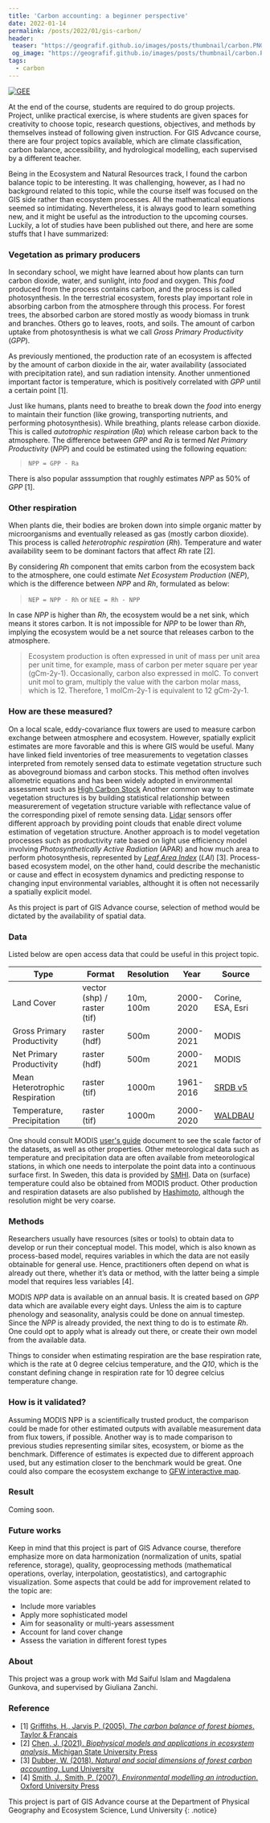 ```yaml
---
title: 'Carbon accounting: a beginner perspective'
date: 2022-01-14
permalink: /posts/2022/01/gis-carbon/
header:
 teaser: "https://geografif.github.io/images/posts/thumbnail/carbon.PNG"
 og_image: "https://geografif.github.io/images/posts/thumbnail/carbon.PNG"
tags:
  - carbon
---
```

[![GEE](https://img.shields.io/badge/-GEE-5077B5?style=flat&logo=data%3Aimage%2Fpng%3Bbase64%2CiVBORw0KGgoAAAANSUhEUgAAADIAAAAvCAYAAAChd5n0AAAL2UlEQVR42sVZBXAby7b0%2F4%2BZmZmZmfEyMzNTmNnMzMwkmUlgWWa%2BzGGqMKPOed1T3pTjF8dypHvfVHVG2lizp6cPzW5IoKO0tHRddXV1Snl5%2Bccu5Pe5ubnvxG%2BjsE58yP9iFBcX%2F6qoqKg1Pz%2F%2FdEFBgWJ%2BbrZkXC7XO%2FPy8noLCwsFs2Duwbr%2FeFMIwODPg0AmbqplZWWanZ1tAFU0JyenfDZr4e9jampqzqxRUlJigPUrsf633xAC8fHx78DiC4B9FRUVCpewDCBIQqEIlbnMT0V%2FAoOnXQcqH8ffhGdmZn44mCr8FDd9trKykoZqVlaWuelU0DC4yFa6jB%2BxMYi4ONc6BNdR3g9ktoDcv4NCBIt6LRc4H0iQxuHGdvxmJUiXYu4A%2BmC4G3M15jAgny7kz3pQn5%2FXDw0NvS0gEqr6f1hoE2MCsz835y4aAxhDNJjfOfM7r0%2BjxHTKcD6BTflIoIIwKGMpMxd%2Bk8F4ocJV3NCAiWA3P4GdOcT48EeRtLQ0TU5ONkhNTeV3ATQlJeXMNQTxjGvBBRn0PszfDFa8U5Xl51MlC4ZlZqRqaXGeOtoa5ZmxIdm0%2FlXZtnWzbN%2B%2B3bd582Z5%2BeWXpb%2B%2FX%2Brr6wXrGVIZGRnTrUk3pBqFQU2%2FWPS92JkNLH5Tb1iQkwEChdLQ6vF19L3ic4%2FukMGX9sv6HcfklE%2FPOQ4cOCAjIyOCTGfUmrom1KcauxFPnwt6LcENSicXwdycLM3PzdDV8eXyaEyX3BbaJ5cucus%2F57QDbXrJ%2FA69bW2XRJU%2BI2Ov7JFzETpy%2BIggIwqVmeRuTBCcB96Iin4xFj9uFbC8XNaSLL1%2FjV3%2BNself32yQ%2F89r12vWOzUq5e6DK5a4tLLFjr0H0%2B16b%2Fntuuy7BF5ZfOB%2FyL04osvSkNDA93tLDLMdLi2MGgkIPHHEey7WfAMCSgRn5SuNy%2Btl5vX9snclEFZkDbkeyimV65d5jKG%2FwuGXzmFFK%2BTWFHrq2eR2blzp3g8HnU4HIKNEosM7kll6GK%2FCFagFyLQJyp6FrJPqiaVdkvv8%2Fvk6PFTKhPjtE90%2B%2B6j4hjaJqvyxoTq%2FP3JtjOErgF47S%2BPt%2BqijGHZc%2BC4IXTixAnxer3S3d2t7e3tJCKWKhMFdkxV%2Fz9Ql%2FrR5J4oBZmmt39Q1I%2BxftshSax%2B3hD6B2KGZCyQ4J2hXn11y0GzFgPf7XZrb2%2Bv2mw2QYo2rsZ7TrRGtwWqRulEm8B6wC5XdJbj9a0HjUJ0rUsWOPQauB%2BBuKFK8tyGA7Jz63pxOp3a1dWlPT09VF9Qd6iGFfjPXzAJVNWvwk%2BPAoYIF96wYYPoBQ7XyHa5dY3HqEFVSOZiZLbrV3q1o%2FtZ31CfxxChKs3NzRIZGSnp6en0BgY%2BY%2BWfM53yvg7kwOAG7IALGILhI5j3WNWcC1ZVVYmKaCCDcbGuYFz%2B9mSrXr7IachchvmfTzVLToVDxoe61es1qvCeEh4ebmbaAXsOAbRrCHDjWgPKQSHGL0niW7i4kd0tPltNnoFFgkhKSoIfDxsWDPCN2w%2FJjj1Hxee7MGL2ro3CDHYRFLluhVv%2F8kSr%2FviuWk0o6JCxQa%2BODfdrY12thIWGalRUFIumQBHLNtpp7DUHuuzsfTwXrPanh8rISNc9u3ZIpXsT3UOuWORgqhWm3OSaF2T4xd1yepaknn19n9yBgGeq%2FtecVvnRXTb9%2Fh02fTi8WWqbPJJV0iyhYZEaFRlJMkoyjJmpvR1dLwSpboV1MpuOBPN6TWWJ5Dc%2BL39%2BvE0vxU5eucSkUgRvB33eGPMgSFV3bpADh0%2FOxtV0Ufqw%2FOzeevnZPTb9%2BX12%2FR7I%2FORuu%2Fz8XpusCI2T2JhIjYwEJsjQ8ClkJAT%2FLJ%2BBCKRDgcorkhtWuOXyRUyf5wYD929wEQZ0SftrcvCIf4SgpMxL8vi%2BcXO1UpVfgMzP77XrD%2B%2Bq07krkyQ%2BJoKKkIyBSc0kM1si%2BWhHYpIL5PLFTrmKRs8A%2BD4Jsc9Sm2ejnGTneJ4hvtM6Ptwn0blt8sdH6uTbt9bqt4Cf31cva6LSJDY63BAxiDSENAVkqMysicSlFgjaDL%2BIWLh0gtCD0b3iHt0%2BbQChzReXy6mjg6jsDo%2BuTmuT%2B9Y1SX51p%2BDeEhZmEbFgyLAckIz%2FRNjlJqXnI7idiAuz40idDgUxvwjR5VgM0Y%2FJ6Mtnd8EiojiPm6puakiPV0cGvIbU8EAP3YgpeCoRiwzPNEwAhsjKGWMERLKyc%2FTaJa2IEbfeHe6VW9d6hISsQGfgz0SIf3cROuSVuWMy%2FupeQ2jfrq3S1eli7TBELPT3dWtvt0fj4uIlIsLEyHRkWBp87KUW%2B%2FNgISszXZclt8sLGw%2FqsROnkZlOyMub9gvrwYqcUbluudsfUlSR5xWo6tSnkvolJs8hja1u6evp0qF%2Br8FAn1dbHF5Zm2KHGtOTsIjExsYqz%2BOfhqG9aNTM0ZKHfYIHKKttByghd2paP9%2B596g0922RlbmjJrvRlQjGyVQXvG55p16KtP3922v027fW6O8erJNrFjXIXWua5G7gxqWN8ov7G%2FWaJ3IkMTb8jMF4SMi4IOhyBqwj0dHRL4VwQJH3g9A8GB4HhTLhZvkIojLgaetoyxNcSUmxnjp1Smcau%2FcfE9fINokue1bujegW44LmjNKBdsRlPv8M6ZV1g6n2p%2FfY9Qd32vR7t9v0O7fZ9Ks31SIN23VFaILETaTeuLg47vxrMTExFficD2QkJCTEgczixMTET4ecb9TV1b0bZHaRjKUK222dxWDqfX3bYekY3iGJleNy%2B6oW%2BcujdvnV%2FXYUPZv%2BEARYzQnWEFyXm1a0SlxmtcRGGTW441SDClz482AQiUGzaOVrwmQZnup4IPKLzPEjsnPbBnlmdEC6vR51ujxS1%2ByW4lqXZJU7JbXE4UsrcSDdOqWhzSP9vV7JSk%2B2shVdibMz0Pcfn4O7HQMsF2PTJp2dnabdfuaZZ2T9%2BvXCWrB79y45sG%2BP7t29U7Zs3iQ8iw8ODpq%2F5VmDx1nT2XZ3aV%2BPCWoGN9KsgY6h8x0b6WdsSmhoqKUGPYFu9cfAn%2F3m5C1nl0k1LDI8xfFoyvxPI4kuj0vtjQ6tqe8Qh8MpvV638oyBugB0G6MHiT5gEgnWDH6ua%2B0WHKolMuJMgLO3Ihl7sJ5pvR1nlaeZyaaS4bmBhGhIWFa70O9%2FDf%2B%2FaE693L6ySZ6IapGVqW0Sm98hmWVwnyqnFNW4fEROhVPYti9JbpPrlrXJLQuKZO26cI2OijREEMwM8v2Ijc8E83HQt5DddlguNkFGQM4H14H%2F9%2Bt965rlm7fUmoxkteTfNZmolhmJmYnXce6wCcFA%2F8atdfrNW%2B16w5wsiUFwx0QbEorspMhGR%2BFSl4YEe0CNQtQYi4h1ciSkvblOEgud8q3b6vUn99SZdvwX5wC7Wv7%2FD%2B5u0B%2FdXa8XPVYmi9ckmnoRPanQoVrTtbzB5mA9yN499RBmPVSLi4uVpORkuEeB%2FPHBKpwv6mBog%2F5wCn6K679%2FsEaueapI5q1KNnXCatMtWIrAtY4i7f4o2I9L0879ENvq03I0HmTio0M1Aq02d%2FnRZelyz%2BJsuWNBru%2FuRdnyML4vXJMkYRHRkgAFEkDAqDANkHZJqCOYb3C%2Fybe3k09m0xDiLkpUZIRyp2ls4hRw9604mAFW6uWavwvWqzfr2RbhDxn6N40JFFSFhFy4%2F1sCIrF8%2BfL%2Fh3FbkbH8JoJ4YtxYL3kmgzvMbETj%2FCLCWMF8Er8J%2FNUbXMpmt9tp5IxEWGugYBR%2BcxF281Gosw6GRKAehMGYOQjey%2FB5EQn5QYQbQjIBP%2Fu1uuPPAjYaiXiZlgSfM7Fj9mdN1IcGKjYNAbonFWQa9gI%2FDGrmQg90GQiNM3uhI7aqPEEC7JH8fgUAEl%2BEOix4ZxHgd9QlElkP1e4IeaMGbvI2qPIkDN5FQiRAl6utrSWhyNmsBaOf5GYwDhgzVADkDoPEGp6R%2FFslcHf7FBRIBKG9mA8iLhqbmpreMctlSKYIsbMfcXMALpSH%2BWsXYs9%2FAN4bPR7jOHPdAAAAAElFTkSuQmCC)](#)

At the end of the course, students are required to do group projects. Project, unlike practical exercise, is where students are given spaces for creativity to choose topic, research questions, objectives, and methods by themselves instead of following given instruction. For GIS Advcance course, there are four project topics available, which are climate classification, carbon balance, accessibility, and hydrological modelling, each supervised by a different teacher.

Being in the Ecosystem and Natural Resources track, I found the carbon balance topic to be interesting. It was challenging, however, as I had no background related to this topic, while the course itself was focused on the GIS side rather than ecosystem processes. All the mathematical equations seemed so intimidating. Nevertheless, it is always good to learn something new, and it might be useful as the introduction to the upcoming courses. Luckily, a lot of studies have been published out there, and here are some stuffs that I have summarized:

### Vegetation as primary producers
In secondary school, we might have learned about how plants can turn carbon dioxide, water, and sunlight, into *food* and oxygen. This *food* produced from the process contains carbon, and the process is called photosynthesis. In the terrestrial ecosystem, forests play important role in absorbing carbon from the atmosphere through this process. For forest trees, the absorbed carbon are stored mostly as woody biomass in trunk and branches. Others go to leaves, roots, and soils. The amount of carbon uptake from photosynthesis is what we call *Gross Primary Productivity* (*GPP*).

As previously mentioned, the production rate of an ecosystem is affected by the amount of carbon dioxide in the air, water availability (associated with precipitation rate), and sun radiation intensity. Another unmentioned important factor is temperature, which is positively correlated with *GPP* until a certain point [1].

Just like humans, plants need to breathe to break down the *food* into energy to maintain their function (like growing, transporting nutrients, and performing photosynthesis). While breathing, plants release carbon dioxide. This is called *autotrophic respiration* (*Ra*) which release carbon back to the atmosphere. The difference between *GPP* and *Ra* is termed *Net Primary Productivity* (*NPP*) and could be estimated using the following equation:

> `NPP = GPP - Ra`

There is also popular asssumption that roughly estimates *NPP* as 50% of *GPP* [1].

### Other respiration
When plants die, their bodies are broken down into simple organic matter by microorganisms and eventually released as gas (mostly carbon dioxide). This process is called *heterotrophic respiration* (*Rh*). Temperature and water availability seem to be dominant factors that affect *Rh* rate [2].

By considering *Rh* component that emits carbon from the ecosystem back to the atmosphere, one could estimate *Net Ecosystem Production* (*NEP*), which is the difference between *NPP* and *Rh*, formulated as below:

> `NEP = NPP - Rh` or `NEE = Rh - NPP`

In case *NPP* is higher than *Rh*, the ecosystem would be a net sink, which means it stores carbon. It is not impossible for *NPP* to be lower than *Rh*, implying the ecosystem would be a net source that releases carbon to the atmosphere.

> Ecosystem production is often expressed in unit of mass per unit area per unit time, for example, mass of carbon per meter square per year (gCm-2y-1). Occasionally, carbon also expressed in molC. To convert unit mol to gram, multiply the value with the carbon molar mass, which is 12. Therefore, 1 molCm-2y-1 is equivalent to 12 gCm-2y-1.

### How are these measured?
On a local scale, eddy-covariance flux towers are used to measure carbon exchange between atmosphere and ecosystem. However, spatially explicit estimates are more favorable and this is where GIS would be useful. Many have linked field inventories of tree measurements to vegetation classes interpreted from remotely sensed data to estimate vegetation structure such as aboveground biomass and carbon stocks. This method often involves allometric equations and has been widely adopted in environmental assessment such as [High Carbon Stock](https://highcarbonstock.org/the-hcs-approach-toolkit/) Another common way to estimate vegetation structures is by building statistical relationship between measurerement of vegetation structure variable with reflectance value of the corresponding pixel of remote sensing data. [Lidar](https://twitter.com/m_mokros/status/1433088795352645635) sensors offer different approach by providing point clouds that enable direct volume estimation of vegetation structure. Another approach is to model vegetation processes such as productivity rate based on light use efficiency model involving *Photosynthetically Active Radiation* (APAR) and how much area to perform photosynthesis, represented by [*Leaf Area Index*](https://twitter.com/BzGEO/status/1391830675070795781) (*LAI*) [3]. Process-based ecosystem model, on the other hand, could describe the mechanistic or cause and effect in ecosystem dynamics and predicting response to changing input environmental variables, althought it is often not necessarily a spatially explicit model.

As this project is part of GIS Advance course, selection of method would be dictated by the availability of spatial data.

### Data
Listed below are open access data that could be useful in this project topic.

| Type                           | Format                      | Resolution | Year      | Source
| ------------------------------ | --------------------------- | ---------- | --------- | ------------------------------------------------------------------ |
| Land Cover                     | vector (shp) / raster (tif) | 10m, 100m  | 2000-2020 | Corine, ESA, Esri                                                  |
| Gross Primary Productivity     | raster (hdf)                | 500m       | 2000-2021 | MODIS                                                              |
| Net Primary Productivity       | raster (hdf)                | 500m       | 2000-2021 | MODIS                                                              |
| Mean Heterotrophic Respiration | raster (tif)                | 1000m      | 1961-2016 | [SRDB v5](https://daac.ornl.gov/SOILS/guides/SRDB_V5.html)         |
| Temperature, Precipitation     | raster (tif)                | 1000m      | 2000-2020 | [WALDBAU](https://boku.ac.at/en/wabo/waldbau/wir-ueber-uns/daten) |

One should consult MODIS [user's guide](https://lpdaac.usgs.gov/documents/495/MOD17_User_Guide_V6.pdf) document to see the scale factor of the datasets, as well as other properties. Other meteorological data such as temperature and precipitation data are often available from meteorological stations, in which one needs to interpolate the point data into a continuous surface first. In Sweden, this data is provided by [SMHI](https://www.smhi.se/). Data on (surface) temperature could also be obtained from MODIS product. Other production and respiration datasets are also published by [Hashimoto](http://cse.ffpri.affrc.go.jp/shojih/data/index.html), although the resolution might be very coarse.

### Methods
Researchers usually have resources (sites or tools) to obtain data to develop or run their conceptual model. This model, which is also known as process-based model, requires variables in which the data are not easily obtainable for general use. Hence, practitioners often depend on what is already out there, whether it’s data or method, with the latter being a simple model that requires less variables [4].

MODIS *NPP* data is available on an annual basis. It is created based on *GPP* data which are available every eight days. Unless the aim is to capture phenology and seasonality, analysis could be done on annual timestep. Since the *NPP* is already provided, the next thing to do is to estimate *Rh*. One could opt to apply what is already out there, or create their own model from the available data.

Things to consider when estimating respiration are the base respiration rate, which is the rate at 0 degree celcius temperature, and the *Q10*, which is the constant defining change in respiration rate for 10 degree celcius temperature change.

### How is it validated?
Assuming MODIS NPP is a scientifically trusted product, the comparison could be made for other estimated outputs with available measurement data from flux towers, if possible. Another way is to made comparison to previous studies representing similar sites, ecosystem, or biome as the benchmark. Difference of estimates is expected due to different approach used, but any estimation closer to the benchmark would be great. One could also compare the ecosystem exchange to [GFW interactive map](https://www.globalforestwatch.org/map/?map=eyJjZW50ZXIiOnsibGF0Ijo1NS43OTYyODI2MzIyMTQ4MjYsImxuZyI6MTMuMzM3NTg1NDQ5MjE3NTUxfSwiem9vbSI6Ny45OTk5OTk5OTk5OTk5OTksImRhdGFzZXRzIjpbeyJkYXRhc2V0IjoibmV0LWNhcmJvbi1mbHV4LXRlc3QiLCJvcGFjaXR5IjoxLCJ2aXNpYmlsaXR5Ijp0cnVlLCJsYXllcnMiOlsibmV0LWNhcmJvbi1mbHV4LTIwMDEtMjAyMCB0ZXN0Il19LHsiZGF0YXNldCI6InBvbGl0aWNhbC1ib3VuZGFyaWVzIiwibGF5ZXJzIjpbImRpc3B1dGVkLXBvbGl0aWNhbC1ib3VuZGFyaWVzIiwicG9saXRpY2FsLWJvdW5kYXJpZXMiXSwib3BhY2l0eSI6MSwidmlzaWJpbGl0eSI6dHJ1ZX1dfQ%3D%3D&mapMenu=eyJkYXRhc2V0Q2F0ZWdvcnkiOiJjbGltYXRlIn0%3D&mapPrompts=eyJvcGVuIjp0cnVlLCJzdGVwc0tleSI6InN1YnNjcmliZVRvQXJlYSJ9).

### Result
Coming soon.

### Future works
Keep in mind that this project is part of GIS Advance course, therefore emphasize more on data harmonization (normalization of units, spatial reference, storage), quality, geoprocessing methods (mathematical operations, overlay, interpolation, geostatistics), and cartographic visualization. Some aspects that could be add for improvement related to the topic are:
* Include more variables
* Apply more sophisticated model
* Aim for seasonality or multi-years assessment
* Account for land cover change
* Assess the variation in different forest types

### About
This project was a group work with Md Saiful Islam and Magdalena Gunkova, and supervised by Giuliana Zanchi.

### Reference
* [1] [Griffiths, H., Jarvis P. (2005). *The carbon balance of forest biomes*. Taylor & Francais](https://www.routledge.com/The-Carbon-Balance-of-Forest-Biomes-Vol-57/Griffith-Jarvis/p/book/9781859962145)
* [2] [Chen, J. (2021). *Biophysical models and applications in ecosystem analysis*. Michigan State University Press](https://msupress.org/9781611863932/biophysical-models-and-applications-in-ecosystem-analysis/)
* [3] [Dubber, W. (2018). *Natural and social dimensions of forest carbon accounting*. Lund University](https://portal.research.lu.se/en/publications/natural-and-social-dimensions-of-forest-carbon-accounting)
* [4] [Smith, J., Smith, P. (2007). *Environmental modelling an introduction*. Oxford University Press](https://fdslive.oup.com/www.oup.com/academic/pdf/13/9780199272068_chapter1.pdf)

This project is part of GIS Advance course at the Department of Physical Geography and Ecosystem Science, Lund University
{: .notice}
